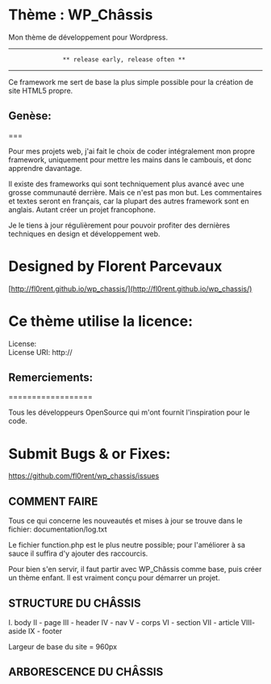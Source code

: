 # Thème : WP_Châssis
Mon thème de développement pour Wordpress.

_______________________________________________________________
			       ** release early, release often **
_______________________________________________________________


Ce framework me sert de base la plus simple possible pour la 
création de site HTML5 propre.

## Genèse:
===

Pour mes projets web, j'ai fait le choix de coder intégralement 
mon propre framework, uniquement pour mettre les mains dans le 
cambouis, et donc apprendre davantage.

Il existe des frameworks qui sont techniquement plus avancé avec
une grosse communauté derrière. Mais ce n'est pas mon but.
Les commentaires et textes seront en français, car la plupart des
autres framework sont en anglais. Autant créer un projet 
francophone.

Je le tiens à jour régulièrement pour pouvoir profiter des 
dernières techniques en design et développement web.


Designed by Florent Parcevaux
==============================

[http://fl0rent.github.io/wp_chassis/](http://fl0rent.github.io/wp_chassis/)


Ce thème utilise la licence:
============================

License:  
License URI: http://

## Remerciements:
==================

Tous les développeurs OpenSource qui m'ont fournit l'inspiration 
pour le code.


Submit Bugs & or Fixes:
=======================

https://github.com/fl0rent/wp_chassis/issues

## COMMENT FAIRE

Tous ce qui concerne les nouveautés et mises à jour se trouve dans 
le fichier: documentation/log.txt

Le fichier function.php est le plus neutre possible; pour 
l'améliorer à sa sauce il suffira d'y ajouter des raccourcis.

Pour bien s'en servir, il faut partir avec WP_Châssis comme base,
puis créer un thème enfant. Il est vraiment conçu pour démarrer
un projet.


## STRUCTURE DU CHÂSSIS	

I. body
II	- 	page
III	- 		header
IV	- 			nav
V	- 		corps
VI	- 			section
VII	- 			article
VIII- 			aside
IX  - 		footer


Largeur de base du site = 960px

## ARBORESCENCE DU CHÂSSIS	




